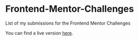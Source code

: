 # Frontend-Mentor-Challenges

List of my submissions for the Frontend Mentor Challenges

You can find a live version [here]([https://submissionsfrontendmentorshadevi.netlify.app/](https://frontendprojectsmanuelt.netlify.app)).
